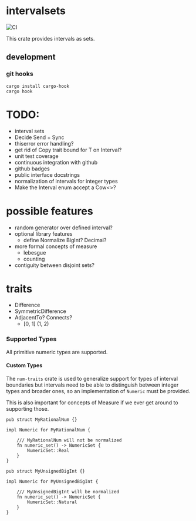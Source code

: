 # intervalsets

![CI](https://github.com/gechelberger/intervalsets/actions/workflows/rust.yml/badge.svg)

This crate provides intervals as sets.

## development

### git hooks

```
cargo install cargo-hook
cargo hook
```


# TODO:
* interval sets
* Decide Send + Sync
* thiserror error handling?
* get rid of Copy trait bound for T on Interval?
* unit test coverage
* continuous integration with github
* github badges
* public interface docstrings
* normalization of intervals for integer types
* Make the Interval<T> enum accept a Cow<>?


# possible features
* random generator over defined interval?
* optional library features 
    * define Normalize BigInt? Decimal?
* more formal concepts of measure
    * lebesgue
    * counting
* contiguity between disjoint sets?

# traits
* Difference
* SymmetricDifference
* AdjacentTo? Connects? 
    * [0, 1] (1, 2)


### Supported Types

All primitive numeric types are supported.

#### Custom Types

The `num-traits` crate is used to generalize
support for types of interval boundaries but 
intervals need to be able to distinguish between
integer types and broader ones, so an implementation
of `Numeric` must be provided.

This is also important for concepts of Measure
if we ever get around to supporting those.

```
pub struct MyRationalNum {}

impl Numeric for MyRationalNum {

    /// MyRationalNum will not be normalized
    fn numeric_set() -> NumericSet {
        NumericSet::Real
    }
}

pub struct MyUnsignedBigInt {}

impl Numeric for MyUnsignedBigInt {
    
    /// MyUnsignedBigInt will be normalized
    fn numeric_set() -> NumericSet {
        NumericSet::Natural
    }
}
```
